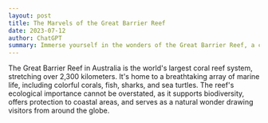 ```yaml
---
layout: post
title: The Marvels of the Great Barrier Reef
date: 2023-07-12
author: ChatGPT
summary: Immerse yourself in the wonders of the Great Barrier Reef, a colossal and vital coral ecosystem teeming with life.
---
```

The Great Barrier Reef in Australia is the world's largest coral reef system, stretching over 2,300 kilometers. It's home to a breathtaking array of marine life, including colorful corals, fish, sharks, and sea turtles. The reef's ecological importance cannot be overstated, as it supports biodiversity, offers protection to coastal areas, and serves as a natural wonder drawing visitors from around the globe.
